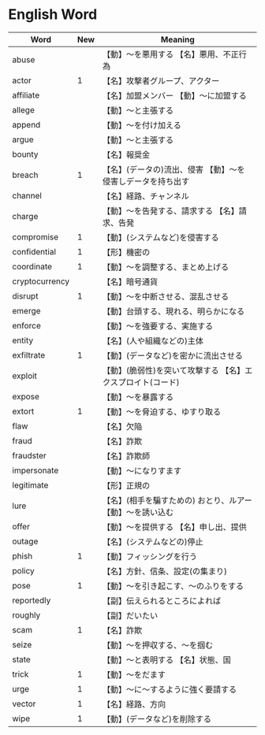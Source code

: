 ﻿# English Word

|Word|New|Meaning|
| --- | --- | --- |
|abuse||【動】～を悪用する 【名】悪用、不正行為|
|actor|1|【名】攻撃者グループ、アクター|
|affiliate||【名】加盟メンバー 【動】～に加盟する|
|allege||【動】〜と主張する|
|append||【動】～を付け加える|
|argue||【動】～と主張する|
|bounty||【名】報奨金|
|breach|1|【名】(データの)流出、侵害 【動】～を侵害しデータを持ち出す|
|channel||【名】経路、チャンネル|
|charge||【動】～を告発する、請求する 【名】請求、告発|
|compromise|1|【動】(システムなど)を侵害する|
|confidential|1|【形】機密の|
|coordinate|1|【動】〜を調整する、まとめ上げる|
|cryptocurrency||【名】暗号通貨|
|disrupt|1|【動】～を中断させる、混乱させる|
|emerge||【動】台頭する、現れる、明らかになる|
|enforce||【動】～を強要する、実施する|
|entity||【名】(人や組織などの)主体|
|exfiltrate|1|【動】(データなど)を密かに流出させる|
|exploit||【動】(脆弱性)を突いて攻撃する 【名】エクスプロイト(コード)|
|expose||【動】〜を暴露する|
|extort|1|【動】～を脅迫する、ゆすり取る|
|flaw||【名】欠陥|
|fraud||【名】詐欺|
|fraudster||【名】詐欺師|
|impersonate||【動】～になりすます|
|legitimate||【形】正規の|
|lure||【名】(相手を騙すための) おとり、ルアー 【動】～を誘い込む|
|offer||【動】〜を提供する 【名】申し出、提供|
|outage||【名】(システムなどの)停止|
|phish|1|【動】フィッシングを行う|
|policy||【名】方針、信条、設定(の集まり)|
|pose|1|【動】～を引き起こす、〜のふりをする|
|reportedly||【副】伝えられるところによれば|
|roughly||【副】だいたい|
|scam|1|【名】詐欺|
|seize||【動】〜を押収する、〜を掴む|
|state||【動】〜と表明する 【名】状態、国|
|trick|1|【動】〜をだます|
|urge|1|【動】～に～するように強く要請する|
|vector|1|【名】経路、方向|
|wipe|1|【動】(データなど)を削除する|
